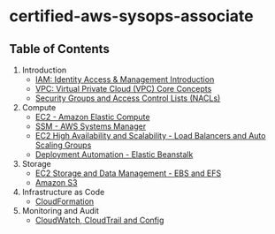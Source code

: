 # certified-aws-sysops-associate

## Table of Contents

1. Introduction
    - [IAM: Identity Access & Management Introduction](1-aws-introduction/iam.md)
    - [VPC: Virtual Private Cloud (VPC) Core Concepts](1-aws-introduction/vpc.md)
    - [Security Groups and Access Control Lists (NACLs)](1-aws-introduction/sg.md)
2. Compute
    - [EC2 - Amazon Elastic Compute](2-compute/ec2.md)
    - [SSM - AWS Systems Manager](2-compute/ssm.md)
    - [EC2 High Availability and Scalability - Load Balancers and Auto Scaling Groups](2-compute/lb.md)
    - [Deployment Automation - Elastic Beanstalk](2-compute/eb.md)
3. Storage
    - [EC2 Storage and Data Management - EBS and EFS](3-storage/ec2-storage.md)
    - [Amazon S3](3-storage/s3.md)
4. Infrastructure as Code
    - [CloudFormation](4-iac/cloudformation.md)
5. Monitoring and Audit
    - [CloudWatch, CloudTrail and Config](5-audit/cloudwatch.md)